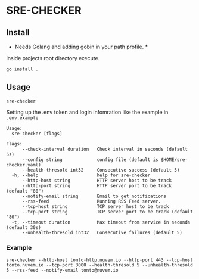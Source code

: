 # SRE-CHECKER

## Install

* Needs Golang and adding gobin in your path profile. *

Inside projects root directory execute.
```
go install .
```

## Usage
`sre-checker`

Setting up the .env token and login infomration like the example in `.env.example`

```
Usage:
  sre-checker [flags]

Flags:
      --check-interval duration   Check interval in seconds (default 5s)
      --config string             config file (default is $HOME/sre-checker.yaml)
      --health-thresold int32     Consecutive success (default 5)
  -h, --help                      help for sre-checker
      --http-host string          HTTP server host to be track
      --http-port string          HTTP server port to be track (default "80")
      --notify-email string       Email to get notifications
      --rss-feed                  Running RSS Feed server.
      --tcp-host string           TCP server host to be track
      --tcp-port string           TCP server port to be track (default "80")
  -t, --timeout duration          Max timeout from service in seconds (default 30s)
      --unhealth-thresold int32   Consecutive failures (default 5)
```

### Example

`sre-checker --http-host tonto-http.nuvem.io --http-port 443 --tcp-host tonto.nuvem.io --tcp-port 3000 --health-thresold 5 --unhealth-thresold 5 --rss-feed --notify-email tonto@nuvem.io`
